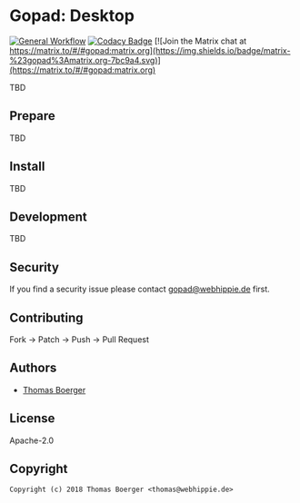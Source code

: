 # Gopad: Desktop

[![General Workflow](https://github.com/gopad/gopad-desktop/actions/workflows/general.yml/badge.svg)](https://github.com/gopad/gopad-desktop/actions/workflows/general.yml) [![Codacy Badge](https://app.codacy.com/project/badge/Grade/506caf49fac8430da71e9194dd33e45b)](https://www.codacy.com/gh/gopad/gopad-desktop/dashboard?utm_source=github.com&amp;utm_medium=referral&amp;utm_content=gopad/gopad-desktop&amp;utm_campaign=Badge_Grade) [![Join the Matrix chat at https://matrix.to/#/#gopad:matrix.org](https://img.shields.io/badge/matrix-%23gopad%3Amatrix.org-7bc9a4.svg)](https://matrix.to/#/#gopad:matrix.org)

TBD

## Prepare

TBD

## Install

TBD

## Development

TBD

## Security

If you find a security issue please contact gopad@webhippie.de first.

## Contributing

Fork -> Patch -> Push -> Pull Request

## Authors

*   [Thomas Boerger](https://github.com/tboerger)

## License

Apache-2.0

## Copyright

```console
Copyright (c) 2018 Thomas Boerger <thomas@webhippie.de>
```
